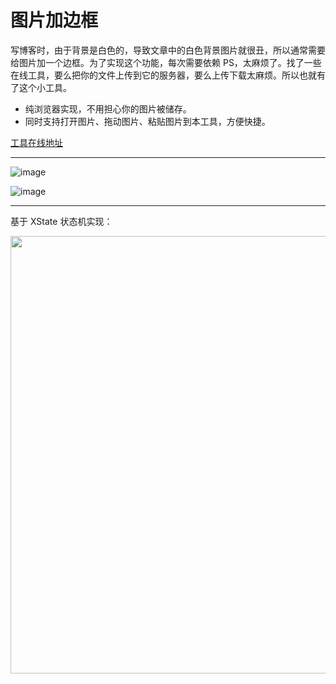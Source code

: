 # 图片加边框

写博客时，由于背景是白色的，导致文章中的白色背景图片就很丑，所以通常需要给图片加一个边框。为了实现这个功能，每次需要依赖 PS，太麻烦了。找了一些在线工具，要么把你的文件上传到它的服务器，要么上传下载太麻烦。所以也就有了这个小工具。

- 纯浏览器实现，不用担心你的图片被储存。
- 同时支持打开图片、拖动图片、粘贴图片到本工具，方便快捷。


[工具在线地址](https://lecepin.github.io/image-border/)

---

![image](https://user-images.githubusercontent.com/11046969/157022951-a59ed876-61ce-4833-bd19-d6cbce42c0b6.png)


![image](https://user-images.githubusercontent.com/11046969/157580206-d763befd-ad63-496c-9713-04716ecddbb8.png)




---

基于 XState 状态机实现：

<img src="https://user-images.githubusercontent.com/11046969/157022538-2f3904a1-42f4-4543-afef-c1b69b755fcb.jpeg" width="700" />
